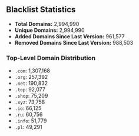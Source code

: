 ## Blacklist Statistics

- **Total Domains:** 2,994,990
- **Unique Domains:** 2,994,990
- **Added Domains Since Last Version:** 961,577
- **Removed Domains Since Last Version:** 988,503

### Top-Level Domain Distribution

-  `.com`: 1,307,168
-  `.org`: 257,392
-  `.net`: 190,832
-  `.top`: 92,077
-  `.shop`: 75,209
-  `.xyz`: 73,758
-  `.io`: 66,125
-  `.ru`: 60,756
-  `.info`: 51,779
-  `.pl`: 49,291
